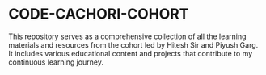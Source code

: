# CODE-CACHORI-COHORT
This repository serves as a comprehensive collection of all the learning materials and resources from the cohort led by Hitesh Sir and Piyush Garg. It includes various educational content and projects that contribute to my continuous learning journey.
